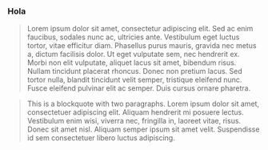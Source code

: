 ### Hola

>Lorem ipsum dolor sit amet, consectetur adipiscing elit. Sed ac enim faucibus, sodales nunc ac, ultricies ante. Vestibulum eget luctus tortor, vitae efficitur diam. Phasellus purus mauris, gravida nec metus a, dictum facilisis dolor. Ut eget vulputate sem, nec hendrerit ex. Morbi non elit vulputate, aliquet lacus sit amet, bibendum risus. Nullam tincidunt placerat rhoncus. Donec non pretium lacus. Sed tortor nulla, blandit tincidunt velit semper, tristique eleifend nunc. Fusce eleifend pulvinar elit ac semper. Duis cursus ornare pharetra.


> This is a blockquote with two paragraphs. Lorem ipsum dolor sit amet,
consectetuer adipiscing elit. Aliquam hendrerit mi posuere lectus.
Vestibulum enim wisi, viverra nec, fringilla in, laoreet vitae, risus.
Donec sit amet nisl. Aliquam semper ipsum sit amet velit. Suspendisse
id sem consectetuer libero luctus adipiscing.
